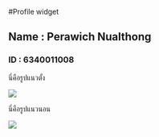 #Profile widget
## Name : Perawich Nualthong
### ID : 6340011008

<p>นี่คือรูปแนวตั้ง</p>
<img src="assets/Portrait.png"  >

<p>นี่คือรูปแนวนอน</p>
<img src="picture/Landscape.png"  >

